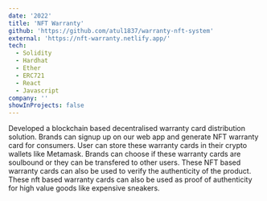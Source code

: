 ```yaml
---
date: '2022'
title: 'NFT Warranty'
github: 'https://github.com/atul1837/warranty-nft-system'
external: 'https://nft-warranty.netlify.app/'
tech:
  - Solidity
  - Hardhat
  - Ether
  - ERC721
  - React
  - Javascript
company: ''
showInProjects: false
---
```


Developed a blockchain based decentralised warranty card distribution solution. Brands can signup up on our web app and generate NFT warranty card for consumers. User can store these warranty cards in their crypto wallets like Metamask. Brands can choose if these warranty cards are soulbound or they can be transfered to other users. These NFT based warranty cards can also be used to verify the authenticity of the product. These nft based warranty cards can also be used as proof of authenticity for high value goods like expensive sneakers.
